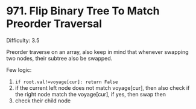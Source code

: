 # 971. Flip Binary Tree To Match Preorder Traversal

Difficulty: 3.5

Preorder traverse on an array, also keep in mind that whenever swapping two nodes, their subtree also be swapped.

Few logic:
1. ```if root.val!=voyage[cur]: return False```
2. if the current left node does not match voyage[cur], then also check if the right node match the voyage[cur], if yes, then swap then
3. check their child node
